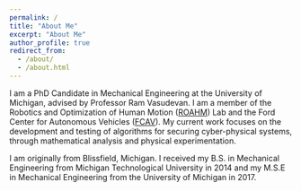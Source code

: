 ```yaml
---
permalink: /
title: "About Me"
excerpt: "About Me"
author_profile: true
redirect_from:
  - /about/
  - /about.html
---
```

I am a PhD Candidate in Mechanical Engineering at the University of Michigan, advised by Professor Ram Vasudevan. I am a member of the Robotics and Optimization of Human Motion ([ROAHM](http://www.roahmlab.com/)) Lab and the Ford Center for Autonomous Vehicles ([FCAV](https://fcav.engin.umich.edu)). My current work focuses on the development and testing of algorithms for securing cyber-physical systems, through mathematical analysis and physical experimentation.

I am originally from Blissfield, Michigan. I received my B.S. in Mechanical Engineering from Michigan Technological University in 2014 and my M.S.E in Mechanical Engineering from the University of Michigan in 2017.
